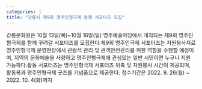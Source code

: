 ```yaml
---
categories: j
title: "강릉시 제9회 명주인형극제 동행 서포터즈 모집"
---
```

강릉문화원은 10월 13일(목)~10월 16일(일) 명주예술마당에서 개최되는 제9회 명주인형극제를 함께 꾸려갈 서포터즈를 모집한다.제9회 명주인극제 서포터즈는 자원봉사자로 명주인형극제 운영현장에서 관람석 관리 및 관객안전관리를 위한 역할을 수행할 예정이며, 지역의 문화예술을 사랑하고 명주인형극제에 관심있는 일반 시민이면 누구나 지원 가능하다.활동 서포터즈는 명주인형극제 서포터즈 위촉 및 자원봉사 시간이 제공되며, 활동복과 명주인형극제 굿즈를 기념품으로 제공한다. 접수기간은 2022. 9. 26(월) ~ 2022. 10. 4(화)까지